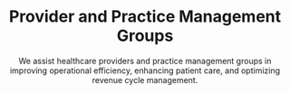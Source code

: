 ---
layout: sub-industry
parent: Healthcare
order: 1
title: "Provider and Practice Management Groups"
subtitle: "We assist healthcare providers and practice management groups in improving operational efficiency, enhancing patient care, and optimizing revenue cycle management."
challenges:
  - "Rising operational costs"
  - "Workforce shortages and burnout"
  - "Shifting reimbursement models"
  - "Increasing patient expectations"
solutions:
  - title: "Operational Efficiency Improvement"
    content:
      - "Workflow optimization"
      - "Resource allocation analysis"
      - "Lean process implementation"
  - title: "Revenue Cycle Optimization"
    content:
      - "Claims management enhancement"
      - "Denials reduction strategies"
      - "Payer contract optimization"
  - title: "Strategic Planning and Execution"
    content:
      - "Service line optimization"
      - "Merger and acquisition support"
      - "Digital transformation roadmaps"
outcomes:
  - "15-20% reduction in operational costs"
  - "10-15% improvement in revenue cycle performance"
  - "Enhanced patient satisfaction scores"
  - "Increased market share and competitive positioning"
why_choose:
  - "Healthcare Expertise: Comprehensive understanding of provider and practice management group dynamics."
  - "Operational Excellence: Streamlining workflows and optimizing resource allocation for improved efficiency."
  - "Revenue Optimization: Enhancing claims management and reducing denials to boost financial performance."
  - "Strategic Support: Assisting with service line optimization and supporting mergers and acquisitions."
  - "Data-Driven Approach: Utilizing advanced analytics to inform strategic decisions and drive outcomes."
  - "Collaborative Partnership: Working closely with your team to ensure tailored and effective solutions."
cta-title: "Ready to enhance your practice management and operational efficiency?"
cta: "Contact SLKone today to discover how our specialized services can drive your healthcare organization's success."
icon: "fa-hospital"
color: "coral"
image: "/assets/images/backgrounds/provider-and-practice-management-groups.webp"
permalink: /industries/healthcare/provider-and-practice-management-groups
redirect: "/industries/healthcare/provider-and-practice-management-groups"
---